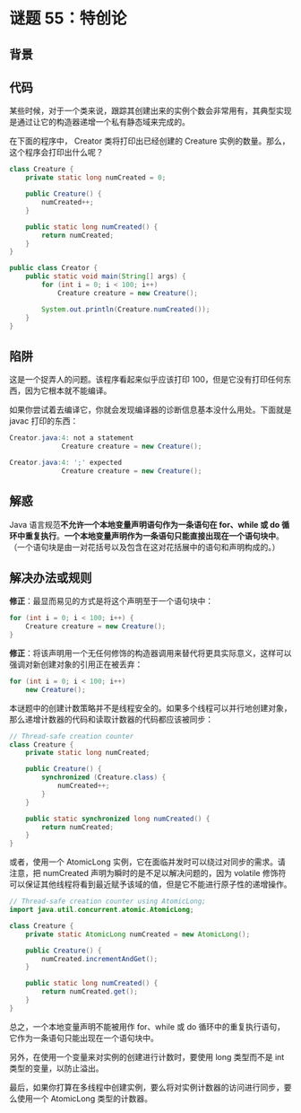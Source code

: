 # 谜题 55：特创论  

## 背景



## 代码

某些时候，对于一个类来说，跟踪其创建出来的实例个数会非常用有，其典型实现是通过让它的构造器递增一个私有静态域来完成的。

在下面的程序中， Creator 类将打印出已经创建的 Creature 实例的数量。那么，这个程序会打印出什么呢？ 

```java
class Creature {
    private static long numCreated = 0;

    public Creature() {
        numCreated++;
    }

    public static long numCreated() {
        return numCreated;
    }
}
```

```java
public class Creator {
    public static void main(String[] args) {
        for (int i = 0; i < 100; i++)
            Creature creature = new Creature();

        System.out.println(Creature.numCreated());
    }
}
```

## 陷阱

这是一个捉弄人的问题。该程序看起来似乎应该打印 100，但是它没有打印任何东西，因为它根本就不能编译。

如果你尝试着去编译它，你就会发现编译器的诊断信息基本没什么用处。下面就是 javac 打印的东西：  

```java
Creator.java:4: not a statement
             Creature creature = new Creature();

Creator.java:4: ';' expected
             Creature creature = new Creature();
```

## 解惑

Java 语言规范**不允许一个本地变量声明语句作为一条语句在 for、while 或 do 循环中重复执行**。**一个本地变量声明作为一条语句只能直接出现在一个语句块中**。（一个语句块是由一对花括号以及包含在这对花括展中的语句和声明构成的。）      

## 解决办法或规则 

**修正**：最显而易见的方式是将这个声明至于一个语句块中：    

```java
for (int i = 0; i < 100; i++) {
    Creature creature = new Creature();
}
```

**修正**：将该声明用一个无任何修饰的构造器调用来替代将更具实际意义，这样可以强调对新创建对象的引用正在被丢弃：  

```java
for (int i = 0; i < 100; i++)
    new Creature();
```

本谜题中的创建计数策略并不是线程安全的。如果多个线程可以并行地创建对象，那么递增计数器的代码和读取计数器的代码都应该被同步： 

```java
// Thread-safe creation counter
class Creature {
    private static long numCreated;

    public Creature() {
        synchronized (Creature.class) {
            numCreated++;
        }
    }

    public static synchronized long numCreated() {
        return numCreated;
    }
}
```

或者，使用一个 AtomicLong 实例，它在面临并发时可以绕过对同步的需求。请注意，把 numCreated 声明为瞬时的是不足以解决问题的，因为 volatile 修饰符可以保证其他线程将看到最近赋予该域的值，但是它不能进行原子性的递增操作。  

```java
// Thread-safe creation counter using AtomicLong;
import java.util.concurrent.atomic.AtomicLong;

class Creature {
    private static AtomicLong numCreated = new AtomicLong();

    public Creature() {
        numCreated.incrementAndGet();
    }

    public static long numCreated() {
        return numCreated.get();
    }
}
```

总之，一个本地变量声明不能被用作 for、while 或 do 循环中的重复执行语句，它作为一条语句只能出现在一个语句块中。

另外，在使用一个变量来对实例的创建进行计数时，要使用 long 类型而不是 int 类型的变量，以防止溢出。

最后，如果你打算在多线程中创建实例，要么将对实例计数器的访问进行同步，要么使用一个 AtomicLong 类型的计数器。  